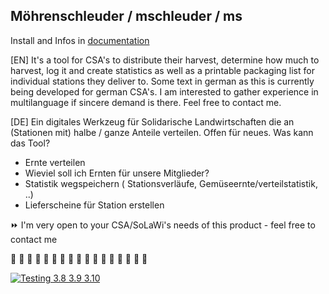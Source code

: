 ## Möhrenschleuder / mschleuder / ms


Install and Infos in [documentation](https://iameru.github.io/mschleuder/)


[EN]
It's a tool for CSA's to distribute their harvest, determine how much to harvest, log it and create statistics as well as a printable packaging list for individual stations they deliver to.
Some text in german as this is currently being developed for german CSA's. I am interested to gather experience in multilanguage if sincere demand is there. Feel free to contact me.

[DE]
Ein digitales Werkzeug für Solidarische Landwirtschaften die an (Stationen mit) halbe / ganze Anteile verteilen. Offen für neues. Was kann das Tool?

 * Ernte verteilen
 * Wieviel soll ich Ernten für unsere Mitglieder?
 * Statistik wegspeichern ( Stationsverläufe, Gemüseernte/verteilstatistik, ..)
 * Lieferscheine für Station erstellen

:fast_forward: I'm very open to your CSA/SoLaWi's needs of this product - feel free to contact me

:apple: :green_apple:   :tangerine:   :lemon: :cherries:     :grapes:     :watermelon: :strawberry:    :peach:   :melon: :banana:     :pear:     :pineapple: :sweet_potato:     :eggplant:   :tomato: :corn:


[![Testing 3.8 3.9 3.10](https://github.com/iameru/mschleuder/actions/workflows/tests.yml/badge.svg?branch=main)](https://github.com/iameru/mschleuder/actions/workflows/tests.yml)
